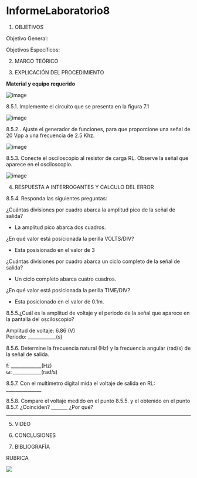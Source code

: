 # InformeLaboratorio8

1. OBJETIVOS

Objetivo General:

Objetivos Específicos:  

2. MARCO TEÓRICO 

3. EXPLICACIÓN DEL PROCEDIMIENTO

**Material y equipo requerido**

![image](https://user-images.githubusercontent.com/93734334/154825345-4ad630ab-d2a0-4b55-ae7e-8830dbbf8029.png)

8.5.1. Implemente el circuito que se presenta en la figura 7.1

![image](https://user-images.githubusercontent.com/93734334/154825360-81d1ea17-285b-45f2-8453-f6c5f1e4811e.png)

8.5.2.. Ajuste el generador de funciones, para que proporcione una señal de 20 Vpp a una frecuencia de 2.5 Khz.

![image](https://user-images.githubusercontent.com/93734334/154853923-c7afe2aa-95ce-4492-9367-b22013cd4e8a.png)

8.5.3. Conecte el osciloscopio al resistor de carga RL. Observe la señal que aparece en el osciloscopio.

![image](https://user-images.githubusercontent.com/93734334/154854464-edee4b16-9ea1-4d82-8ad1-b95808696540.png)

4. RESPUESTA A INTERROGANTES Y CALCULO DEL ERROR

8.5.4. Responda las siguientes preguntas:

¿Cuántas divisiones por cuadro abarca la amplitud pico de la señal de salida?

* La amplitud pico abarca dos cuadros.

¿En qué valor está posicionada la perilla VOLTS/DIV? 

* Esta posisionado en el valor de 3

¿Cuántas divisiones por cuadro abarca un ciclo completo de la señal de salida?

* Un ciclo completo abarca cuatro cuadros.

¿En qué valor está posicionada la perilla TIME/DIV? 

* Esta posicionado en el valor de 0.1m.

8.5.5.¿Cuál es la amplitud de voltaje y el periodo de la señal que aparece en la pantalla del osciloscopio?

Amplitud de voltaje: 6.86 (V)                                                                                                                                             
Periodo: ____________(s)

8.5.6. Determine la frecuencia natural (Hz) y la frecuencia angular (rad/s) de la señal de salida.

f: _____________(Hz)                                                                                                                                                             
ω: ____________(rad/s)

8.5.7. Con el multímetro digital mida el voltaje de salida en RL: _______________

8.5.8. Compare el voltaje medido en el punto 8.5.5. y el obtenido en el punto 8.5.7.
¿Coinciden? _______ ¿Por qué?
_______________________________________________

5. VIDEO

7. CONCLUSIONES

7. BIBLIOGRAFÍA

RUBRICA

![](https://github.com/doalulema/InformeLaboratorio/blob/main/Laboratorio.png)
